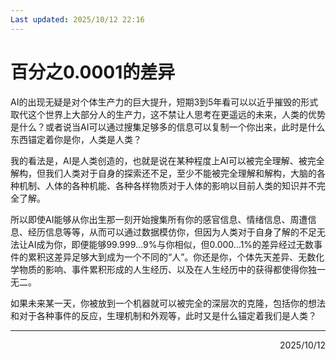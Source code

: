 ```yaml
---
Last updated: 2025/10/12 22:16
---
```

# 百分之0.0001的差异
AI的出现无疑是对个体生产力的巨大提升，短期3到5年看可以以近乎摧毁的形式取代这个世界上大部分人的生产力，这不禁让人思考在更遥远的未来，人类的优势是什么？或者说当AI可以通过搜集足够多的信息可以复制一个你出来，此时是什么东西锚定着你是你，人类是人类？

我的看法是，AI是人类创造的，也就是说在某种程度上AI可以被完全理解、被完全解构，但我们人类对于自身的探索还不足，至少不能被完全理解和解构，大脑的各种机制、人体的各种机能、各种各样物质对于人体的影响以目前人类的知识并不完全了解。

所以即使AI能够从你出生那一刻开始搜集所有你的感官信息、情绪信息、周遭信息、经历信息等等，从而可以通过数据模仿你，但因为人类对于自身了解的不足无法让AI成为你，即便能够99.999…9%与你相似，但0.000…1%的差异经过无数事件的累积这差异足够大到成为一个不同的“人”。你还是你，个体先天差异、无数化学物质的影响、事件累积形成的人生经历、以及在人生经历中的获得都使得你独一无二。

如果未来某一天，你被放到一个机器就可以被完全的深层次的克隆，包括你的想法和对于各种事件的反应，生理机制和外观等，此时又是什么锚定着我们是人类？

---

<div align="right">2025/10/12</div>